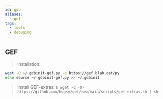 ```yaml
---
id: gdb
aliases:
  - gef
tags:
  - tools
  - debuging
---
```

## GEF
> Installation:
```bash
wget -O ~/.gdbinit-gef.py -q https://gef.blah.cat/py
echo source ~/.gdbinit-gef.py >> ~/.gdbinit
```
> Install GEF-extras:
`$ wget -q -O- https://github.com/hugsy/gef/raw/main/scripts/gef-extras.sh | sh` 


